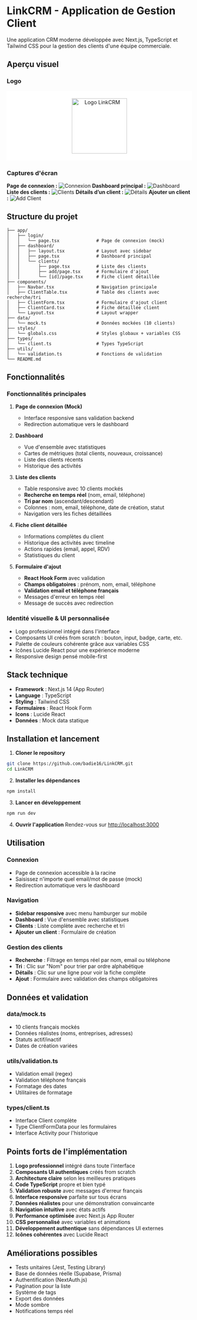 # LinkCRM - Application de Gestion Client

Une application CRM moderne développée avec Next.js, TypeScript et Tailwind CSS pour la gestion des clients d'une équipe commerciale.
## Aperçu visuel
### Logo 
<p align="center"  style="background-color: #fff; padding: 20px;">
  <img src="./public/logo.png" height="150" alt="Logo LinkCRM" />
</p>

### Captures d'écran
**Page de connexion :**
![Connexion](./public/screenshots/login.png)
**Dashboard principal :**
![Dashboard](./public/screenshots/dashboard.png)
**Liste des clients :**
![Clients](./public/screenshots/clients-list.png)
**Détails d’un client :**
![Détails](./public/screenshots/client-details.png)
**Ajouter un client :**
![Add Client](./public/screenshots/add-client.png)
## Structure du projet

```
├── app/
│   ├── login/
│   │   └── page.tsx              # Page de connexion (mock)
│   ├── dashboard/
│   │   ├── layout.tsx            # Layout avec sidebar
│   │   ├── page.tsx              # Dashboard principal
│   │   └── clients/
│   │       ├── page.tsx          # Liste des clients
│   │       ├── add/page.tsx      # Formulaire d'ajout
│   │       └── [id]/page.tsx     # Fiche client détaillée
├── components/
│   ├── Navbar.tsx                # Navigation principale
│   ├── ClientTable.tsx           # Table des clients avec recherche/tri
│   ├── ClientForm.tsx            # Formulaire d'ajout client
│   ├── ClientCard.tsx            # Fiche détaillée client
│   └── Layout.tsx                # Layout wrapper
├── data/
│   └── mock.ts                   # Données mockées (10 clients)
├── styles/
│   └── globals.css               # Styles globaux + variables CSS
├── types/
│   └── client.ts                 # Types TypeScript
├── utils/
│   └── validation.ts             # Fonctions de validation
└── README.md
```

## Fonctionnalités

### Fonctionnalités principales

1. **Page de connexion (Mock)**
   - Interface responsive sans validation backend
   - Redirection automatique vers le dashboard

2. **Dashboard**
   - Vue d'ensemble avec statistiques
   - Cartes de métriques (total clients, nouveaux, croissance)
   - Liste des clients récents
   - Historique des activités

3. **Liste des clients**
   - Table responsive avec 10 clients mockés
   - **Recherche en temps réel** (nom, email, téléphone)
   - **Tri par nom** (ascendant/descendant)
   - Colonnes : nom, email, téléphone, date de création, statut
   - Navigation vers les fiches détaillées

4. **Fiche client détaillée**
   - Informations complètes du client
   - Historique des activités avec timeline
   - Actions rapides (email, appel, RDV)
   - Statistiques du client

5. **Formulaire d'ajout**
   - **React Hook Form** avec validation
   - **Champs obligatoires** : prénom, nom, email, téléphone
   - **Validation email et téléphone français**
   - Messages d'erreur en temps réel
   - Message de succès avec redirection

### Identité visuelle & UI personnalisée

- Logo professionnel intégré dans l'interface
- Composants UI créés from scratch : bouton, input, badge, carte, etc.
- Palette de couleurs cohérente grâce aux variables CSS
- Icônes Lucide React pour une expérience moderne
- Responsive design pensé mobile-first

## Stack technique

- **Framework** : Next.js 14 (App Router)
- **Language** : TypeScript
- **Styling** : Tailwind CSS
- **Formulaires** : React Hook Form
- **Icons** : Lucide React
- **Données** : Mock data statique

## Installation et lancement

1. **Cloner le repository**
```bash
git clone https://github.com/badie16/LinkCRM.git
cd LinkCRM
```

2. **Installer les dépendances**
```bash
npm install
```

3. **Lancer en développement**
```bash
npm run dev
```

4. **Ouvrir l'application**
Rendez-vous sur [http://localhost:3000](http://localhost:3000)

## Utilisation

### Connexion
- Page de connexion accessible à la racine
- Saisissez n'importe quel email/mot de passe (mock)
- Redirection automatique vers le dashboard

### Navigation
- **Sidebar responsive** avec menu hamburger sur mobile
- **Dashboard** : Vue d'ensemble avec statistiques
- **Clients** : Liste complète avec recherche et tri
- **Ajouter un client** : Formulaire de création

### Gestion des clients
- **Recherche** : Filtrage en temps réel par nom, email ou téléphone
- **Tri** : Clic sur "Nom" pour trier par ordre alphabétique
- **Détails** : Clic sur une ligne pour voir la fiche complète
- **Ajout** : Formulaire avec validation des champs obligatoires

## Données et validation

### data/mock.ts
- 10 clients français mockés
- Données réalistes (noms, entreprises, adresses)
- Statuts actif/inactif
- Dates de création variées

### utils/validation.ts
- Validation email (regex)
- Validation téléphone français
- Formatage des dates
- Utilitaires de formatage

### types/client.ts
- Interface Client complète
- Type ClientFormData pour les formulaires
- Interface Activity pour l'historique

##  Points forts de l'implémentation

1. **Logo professionnel** intégré dans toute l'interface
2. **Composants UI authentiques** créés from scratch
3. **Architecture claire** selon les meilleures pratiques
4. **Code TypeScript** propre et bien typé
5. **Validation robuste** avec messages d'erreur français
6. **Interface responsive** parfaite sur tous écrans
7. **Données réalistes** pour une démonstration convaincante
8. **Navigation intuitive** avec états actifs
9. **Performance optimisée** avec Next.js App Router
10. **CSS personnalisé** avec variables et animations
11. **Développement authentique** sans dépendances UI externes
12. **Icônes cohérentes** avec Lucide React

## Améliorations possibles

- Tests unitaires (Jest, Testing Library)
- Base de données réelle (Supabase, Prisma)
- Authentification (NextAuth.js)
- Pagination pour la liste
- Système de tags
- Export des données
- Mode sombre
- Notifications temps réel

